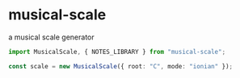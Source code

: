 # musical-scale

a musical scale generator

```ts
import MusicalScale, { NOTES_LIBRARY } from "musical-scale";

const scale = new MusicalScale({ root: "C", mode: "ionian" });
```
